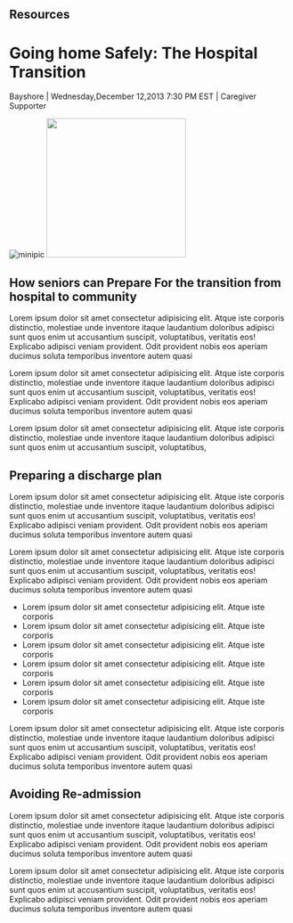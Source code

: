 ## Resources

# Going home Safely: The Hospital Transition

Bayshore | Wednesday,December 12,2013 7:30 PM EST | Caregiver Supporter

![minipic](assets/images/personal-care-service.jpg)
<img style="width:250" src="https://www.cnet.com/a/img/resize/178ed3a182057f3c03fa6f53b31c51e2026f353e/hub/2012/09/12/d7cae71d-f0e5-11e2-8c7c-d4ae52e62bcc/photo_full_1.jpg?auto=webp&width=1200" class="img-fluid mt-4">

## How seniors can Prepare For the transition from hospital to community

Lorem ipsum dolor sit amet consectetur adipisicing elit. Atque iste corporis distinctio, molestiae unde inventore itaque laudantium doloribus adipisci sunt quos enim ut accusantium suscipit, voluptatibus, veritatis eos! Explicabo adipisci veniam provident. Odit provident nobis eos aperiam ducimus soluta temporibus inventore autem quasi

Lorem ipsum dolor sit amet consectetur adipisicing elit. Atque iste corporis distinctio, molestiae unde inventore itaque laudantium doloribus adipisci sunt quos enim ut accusantium suscipit, voluptatibus, veritatis eos! Explicabo adipisci veniam provident. Odit provident nobis eos aperiam ducimus soluta temporibus inventore autem quasi

Lorem ipsum dolor sit amet consectetur adipisicing elit. Atque iste corporis distinctio, molestiae unde inventore itaque laudantium doloribus adipisci sunt quos enim ut accusantium suscipit, voluptatibus,

## Preparing a discharge plan

Lorem ipsum dolor sit amet consectetur adipisicing elit. Atque iste corporis distinctio, molestiae unde inventore itaque laudantium doloribus adipisci sunt quos enim ut accusantium suscipit, voluptatibus, veritatis eos! Explicabo adipisci veniam provident. Odit provident nobis eos aperiam ducimus soluta temporibus inventore autem quasi

Lorem ipsum dolor sit amet consectetur adipisicing elit. Atque iste corporis distinctio, molestiae unde inventore itaque laudantium doloribus adipisci sunt quos enim ut accusantium suscipit, voluptatibus, veritatis eos! Explicabo adipisci veniam provident. Odit provident nobis eos aperiam ducimus soluta temporibus inventore autem quasi

- Lorem ipsum dolor sit amet consectetur adipisicing elit. Atque iste corporis
- Lorem ipsum dolor sit amet consectetur adipisicing elit. Atque iste corporis
- Lorem ipsum dolor sit amet consectetur adipisicing elit. Atque iste corporis
- Lorem ipsum dolor sit amet consectetur adipisicing elit. Atque iste corporis
- Lorem ipsum dolor sit amet consectetur adipisicing elit. Atque iste corporis
- Lorem ipsum dolor sit amet consectetur adipisicing elit. Atque iste corporis

Lorem ipsum dolor sit amet consectetur adipisicing elit. Atque iste corporis distinctio, molestiae unde inventore itaque laudantium doloribus adipisci sunt quos enim ut accusantium suscipit, voluptatibus, veritatis eos! Explicabo adipisci veniam provident. Odit provident nobis eos aperiam ducimus soluta temporibus inventore autem quasi

## Avoiding Re-admission

Lorem ipsum dolor sit amet consectetur adipisicing elit. Atque iste corporis distinctio, molestiae unde inventore itaque laudantium doloribus adipisci sunt quos enim ut accusantium suscipit, voluptatibus, veritatis eos! Explicabo adipisci veniam provident. Odit provident nobis eos aperiam ducimus soluta temporibus inventore autem quasi

Lorem ipsum dolor sit amet consectetur adipisicing elit. Atque iste corporis distinctio, molestiae unde inventore itaque laudantium doloribus adipisci sunt quos enim ut accusantium suscipit, voluptatibus, veritatis eos! Explicabo adipisci veniam provident. Odit provident nobis eos aperiam ducimus soluta temporibus inventore autem quasi
